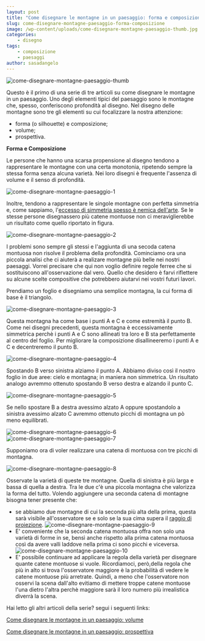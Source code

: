```yaml
---
layout: post
title: "Come disegnare le montagne in un paesaggio: forma e composizione"
slug: come-disegnare-montagne-paesaggio-forma-composizione
image: /wp-content/uploads/come-disegnare-montagne-paesaggio-thumb.jpg
categories:
    - disegno
tags:
    - composizione
    - paesaggi
author: sasadangelo
---
```


![come-disegnare-montagne-paesaggio-thumb](https://www.disegnoepittura.it/wp-content/uploads/come-disegnare-montagne-paesaggio-thumb.jpg "come-disegnare-montagne-paesaggio-thumb")

Questo è il primo di una serie di tre articoli su come disegnare le montagne in un paesaggio. Uno degli elementi tipici del paesaggio sono le montagne che, spesso, conferiscono profondità al disegno. Nel disegno delle montagne sono tre gli elementi su cui focalizzare la nostra attenzione:

- forma (o silhouette) e composizione;
- volume;
- prospettiva.

**Forma e Composizione**

Le persone che hanno una scarsa propensione al disegno tendono a rappresentare le montagne con una certa monotonia, ripetendo sempre la stessa forma senza alcuna varietà. Nei loro disegni è frequente l'assenza di volume e il senso di profondità.

![come-disegnare-montagne-paesaggio-1](https://www.disegnoepittura.it/wp-content/uploads/come-disegnare-montagne-paesaggio-1.jpg "come-disegnare-montagne-paesaggio-1")

Inoltre, tendono a rappresentare le singole montagne con perfetta simmetria e, come sappiamo, l'[eccesso di simmetria spesso è nemica dell'arte](https://www.disegnoepittura.it/12-regole-composizione/). Se le stesse persone disegnassero più catene montuose non ci meraviglierebbe un risultato come quello riportato in figura.

![come-disegnare-montagne-paesaggio-2](https://www.disegnoepittura.it/wp-content/uploads/come-disegnare-montagne-paesaggio-2.jpg "come-disegnare-montagne-paesaggio-2")

I problemi sono sempre gli stessi e l'aggiunta di una secoda catena montuosa non risolve il problema della profondità. Cominciamo ora una piccola analisi che ci aiuterà a realizare montagne più belle nei nostri paesaggi. Vorrei precisare che qui non voglio definire regole ferree che si sostituiscono all'osservazione dal vero. Quello che desidero è farvi riflettere su alcune scelte compositive che potrebbero aiutarvi nei vostri futuri lavori.

Prendiamo un foglio e disegniamo una semplice montagna, la cui forma di base è il triangolo.

![come-disegnare-montagne-paesaggio-3](https://www.disegnoepittura.it/wp-content/uploads/come-disegnare-montagne-paesaggio-3.jpg "come-disegnare-montagne-paesaggio-3")

Questa montagna ha come base i punti A e C e come estremità il punto B. Come nei disegni precedenti, questa montagna è eccessivamente simmetrica perchè i punti A e C sono allineati tra loro e B sta perfettamente al centro del foglio. Per migliorare la composizione disallineeremo i punti A e C e decentreremo il punto B.

![come-disegnare-montagne-paesaggio-4](https://www.disegnoepittura.it/wp-content/uploads/come-disegnare-montagne-paesaggio-4.jpg "come-disegnare-montagne-paesaggio-4")

Spostando B verso sinistra alziamo il punto A. Abbiamo diviso così il nostro foglio in due aree: cielo e montagna; in maniera non simmetrica. Un risultato analogo avremmo ottenuto spostando B verso destra e alzando il punto C.

![come-disegnare-montagne-paesaggio-5](https://www.disegnoepittura.it/wp-content/uploads/come-disegnare-montagne-paesaggio-5.jpg "come-disegnare-montagne-paesaggio-5")

Se nello spostare B a destra avessimo alzato A oppure spostandolo a sinistra avessimo alzato C avremmo ottenuto picchi di montagna un pò meno equilibrati.

![come-disegnare-montagne-paesaggio-6](https://www.disegnoepittura.it/wp-content/uploads/come-disegnare-montagne-paesaggio-6.jpg "come-disegnare-montagne-paesaggio-6") ![come-disegnare-montagne-paesaggio-7](https://www.disegnoepittura.it/wp-content/uploads/come-disegnare-montagne-paesaggio-7.jpg "come-disegnare-montagne-paesaggio-7")

Supponiamo ora di voler realizzare una catena di montuosa con tre picchi di montagna.

![come-disegnare-montagne-paesaggio-8](https://www.disegnoepittura.it/wp-content/uploads/come-disegnare-montagne-paesaggio-8.jpg "come-disegnare-montagne-paesaggio-8")

Osservate la varietà di queste tre montagne. Quella di sinistra è più larga e bassa di quella a destra. Tra le due c'è una piccola montagna che valorizza la forma del tutto. Volendo aggiungere una seconda catena di montagne bisogna tener presente che:

- se abbiamo due montagne di cui la seconda più alta della prima, questa sarà visibile all'osservatore se e solo se la sua cima supera il [raggio di proiezione](https://www.disegnoepittura.it/prospettiva-terminologia-sapere/). ![come-disegnare-montagne-paesaggio-9](https://www.disegnoepittura.it/wp-content/uploads/come-disegnare-montagne-paesaggio-9.jpg "come-disegnare-montagne-paesaggio-9")
- E' conveniente che la seconda catena montuosa offra non solo una varietà di forme in se, bensì anche rispetto alla prima catena montuosa così da avere valli laddove nella prima ci sono picchi e viceversa. ![come-disegnare-montagne-paesaggio-10](https://www.disegnoepittura.it/wp-content/uploads/come-disegnare-montagne-paesaggio-10.jpg "come-disegnare-montagne-paesaggio-10")
- E' possibile continuare ad applicare la regola della varietà per disegnare quante catene montuose si vuole. Ricordiamoci, però,della regola che più in alto si trova l'osservatore maggiore è la probabilità di vedere le catene montuose più arretrate. Quindi, a meno che l'osservatore non osservi la scena dall'alto evitiamo di mettere troppe catene montuose l'una dietro l'altra perchè maggiore sarà il loro numero più irrealistica diverrà la scena.

Hai letto gli altri articoli della serie? segui i seguenti links:

[Come disegnare le montagne in un paesaggio: volume](https://www.disegnoepittura.it/come-disegnare-montagne-paesaggio-volume/)

[Come disegnare le montagne in un paesaggio: prospettiva](https://www.disegnoepittura.it/come-disegnare-montagne-paesaggio-prospettiva/)[](https://www.disegnoepittura.it/come-disegnare-montagne-paesaggio-forma-composizione/)
